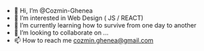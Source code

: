- 👋 Hi, I’m @Cozmin-Ghenea
- 👀 I’m interested in Web Design ( JS / REACT)
- 🌱 I’m currently learning how to survive from one day to another
- 💞️ I’m looking to collaborate on ...
- 📫 How to reach me cozmin.ghenea@gmail.com

<!---
Cozmin-Ghenea/Cozmin-Ghenea is a ✨ special ✨ repository because its `README.md` (this file) appears on your GitHub profile.
You can click the Preview link to take a look at your changes.
--->
